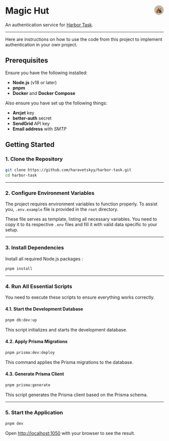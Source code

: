 # Magic Hut <img src="./public/magic-hut-beige.svg" alt="Logo" width="30" style="vertical-align: middle;" align="right">

An authentication service for [Harbor Task](https://github.com/haravetskyy/harbor-task).

---

Here are instructions on how to use the code from this project to implement authentication in your own project.

## **Prerequisites**

Ensure you have the following installed:

- **Node.js** (v18 or later)
- **pnpm**
- **Docker** and **Docker Compose**

Also ensure you have set up the following things:

- **Arcjet** key
- **better-auth** secret
- **SendGrid** API key
- **Email address** with _SMTP_

## **Getting Started**

### **1. Clone the Repository**

```bash
git clone https://github.com/haravetskyy/harbor-task.git
cd harbor-task
```

---

### **2. Configure Environment Variables**

The project requires environment variables to function properly. To assist you, `.env.example` file is provided in the `root` directory.

These file serves as template, listing all necessary variables. You need to copy it to its respective `.env` files and fill it with valid data specific to your setup.

---

### **3. Install Dependencies**

Install all required Node.js packages :

```bash
pnpm install
```

---

### **4. Run All Essential Scripts**

You need to execute these scripts to ensure everything works correctly.

#### **4.1. Start the Development Database**

```bash
pnpm db:dev:up
```

This script initializes and starts the development database.

#### **4.2. Apply Prisma Migrations**

```bash
pnpm prisma:dev:deploy
```

This command applies the Prisma migrations to the database.

#### **4.3. Generate Prisma Client**

```bash
pnpm prisma:generate
```

This script generates the Prisma client based on the Prisma schema.

---

### **5. Start the Application**

```bash
pnpm dev
```

Open [http://localhost:1050](http://localhost:1050) with your browser to see the result.
